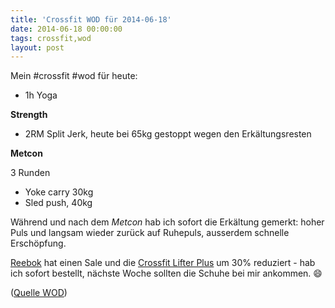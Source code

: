 ```yaml
---
title: 'Crossfit WOD für 2014-06-18'
date: 2014-06-18 00:00:00 
tags: crossfit,wod
layout: post
---
```

Mein #crossfit #wod für heute:

* 1h Yoga

**Strength**

* 2RM Split Jerk, heute bei 65kg gestoppt wegen den Erkältungsresten

**Metcon**

3 Runden

* Yoke carry 30kg
* Sled push, 40kg

Während und nach dem *Metcon* hab ich sofort die Erkältung gemerkt: hoher Puls und langsam wieder zurück auf Ruhepuls, ausserdem schnelle Erschöpfung.

[Reebok][1] hat einen Sale und die [Crossfit Lifter Plus][2] um 30% reduziert - hab ich sofort bestellt, nächste Woche sollten die Schuhe bei mir ankommen. :smile:

([Quelle WOD][0])

[0]: http://www.crossfithh.de/workouts--news/workout-wednesday23
[1]: http://www.reebok.de/
[2]: http://www.reebok.de/reebok-crossfit%C2%AE-lifter-plus/V60040_580.html


